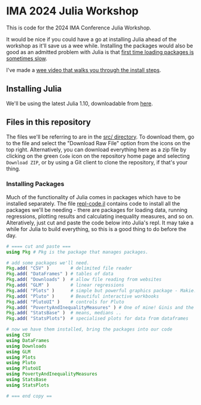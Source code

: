 # IMA 2024 Julia Workshop

This is code for the 2024 IMA Conference Julia Workshop.

It would be nice if you could have a go at installing Julia ahead of the workshop as it'll save us a wee while. Installing the packages would also be good as an admitted problem with Julia is that [first time loading packages is sometimes slow](https://discourse.julialang.org/t/taking-ttfx-seriously-can-we-make-common-packages-faster-to-load-and-use/74949?page=2).

I've made a [wee video that walks you through the install steps](https://virtual-worlds.scot/imaworkshop/ima-julia-intro.mp4).

## Installing Julia

We'll be using the latest Julia 1.10, downloadable from [here](https://julialang.org/downloads/).

## Files in this repository

The files we'll be referring to are in the [src/ directory](https://github.com/grahamstark/IMAWorkshop/tree/main/src). To download them, go to the file and select the "Download Raw File" option from the icons on the top right. Alternatively, you can download everything here as a zip file by clicking on the green `Code` icon on the repository home page and selecting `Download ZIP`, or by using a Git client to clone the repository, if that's your thing.

### Installing Packages

Much of the functionality of Julia comes in packages which have to be installed separately. The file [repl-code.jl](https://github.com/grahamstark/IMAWorkshop/blob/main/src/repl-code.jl) contains code to install all the packages we'll be needing - there are packages for loading data, running regressions, plotting results and calculating inequality measures, and so on. Alteratively, just cut and paste the code below into Julia's repl. It may take a while for Julia to build everything, so this is a good thing to do before the day.

```julia 
# ==== cut and paste === 
using Pkg # Pkg is the package that manages packages.

# add some packages we'll need.
Pkg.add( "CSV" )        # delimited file reader
Pkg.add( "DataFrames" ) # tables of data
Pkg.add( "Downloads" )  # allow file reading from websites
Pkg.add( "GLM" )        # linear regressions
Pkg.add( "Plots" )      # simple but powerful graphics package - Makie.jl is an alternative
Pkg.add( "Pluto" )      # Beautiful interactive workbooks
Pkg.add( "PlutoUI" )    # controls for Pluto
Pkg.add( "PovertyAndInequalityMeasures" ) # One of mine! Ginis and the like 
Pkg.add( "StatsBase" )  # means, medians ..
Pkg.add( "StatsPlots")  # specialised plots for data from dataframes

# now we have them installed, bring the packages into our code 
using CSV
using DataFrames
using Downloads
using GLM
using Plots
using Pluto
using PlutoUI
using PovertyAndInequalityMeasures
using StatsBase
using StatsPlots

# === end copy == 
```
 
